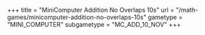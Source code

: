 +++
title = "MiniComputer Addition No Overlaps 10s"
url = "/math-games/minicomputer-addition-no-overlaps-10s"
gametype = "MINI_COMPUTER"
subgametype = "MC_ADD_10_NOV"
+++